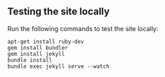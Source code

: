 Testing the site locally
------------------------

Run the following commands to test the site locally:

```
apt-get install ruby-dev
gem install bundler
gem install jekyll
bundle install
bundle exec jekyll serve --watch
```
